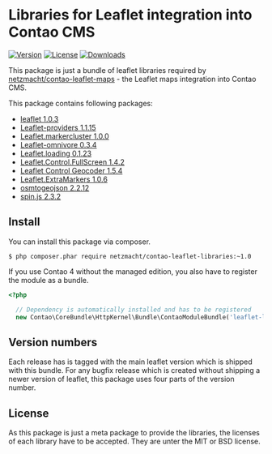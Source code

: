 
Libraries for Leaflet integration into Contao CMS
=================================================

[![Version](http://img.shields.io/packagist/v/netzmacht/contao-leaflet-libraries.svg?style=flat-square)](http://packagist.com/packages/netzmacht/contao-leaflet-libraries)
[![License](http://img.shields.io/packagist/l/netzmacht/contao-leaflet-libraries.svg?style=flat-square)](http://packagist.com/packages/netzmacht/contao-leaflet-libraries)
[![Downloads](http://img.shields.io/packagist/dt/netzmacht/contao-leaflet-libraries.svg?style=flat-square)](http://packagist.com/packages/netzmacht/contao-leaflet-libraries)

This package is just a bundle of leaflet libraries required by 
[netzmacht/contao-leaflet-maps](https://github.com/netzmacht/contao-leaflet-maps) - the Leaflet maps integration into
Contao CMS.

This package contains following packages:

 - [leaflet 1.0.3](http://leafletjs.com)
 - [Leaflet-providers 1.1.15](http://leaflet-extras.github.io/leaflet-providers)
 - [Leaflet.markercluster 1.0.0](https://github.com/Leaflet/Leaflet.markercluster)
 - [Leaflet-omnivore 0.3.4](https://github.com/mapbox/leaflet-omnivore)
 - [Leaflet.loading 0.1.23](https://github.com/ebrelsford/Leaflet.loading)
 - [Leaflet.Control.FullScreen 1.4.2](https://github.com/brunob/leaflet.fullscreen)
 - [Leaflet Control Geocoder 1.5.4](https://github.com/perliedman/leaflet-control-geocoder)
 - [Leaflet.ExtraMarkers 1.0.6](https://github.com/coryasilva/Leaflet.ExtraMarkers)
 - [osmtogeojson 2.2.12](https://github.com/tyrasd/osmtogeojson)
 - [spin.js 2.3.2](http://fgnass.github.io/spin.js)


Install
-------

You can install this package via composer. 

```
$ php composer.phar require netzmacht/contao-leaflet-libraries:~1.0 
```

If you use Contao 4 without the managed edition, you also have to register the module as a bundle.

```php
<?php

  // Dependency is automatically installed and has to be registered
  new Contao\CoreBundle\HttpKernel\Bundle\ContaoModuleBundle('leaflet-libs', $this->getRootDir()),
```  

Version numbers
---------------

Each release has is tagged with the main leaflet version which is shipped with this bundle. For any bugfix release which 
is created without shipping a newer version of leaflet, this package uses four parts of the version number.

License
-------

As this package is just a meta package to provide the libraries, the licenses of each library have to be accepted. They
are unter the MIT or BSD license. 
